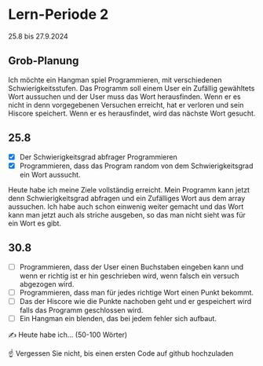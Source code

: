 # Lern-Periode 2
25.8 bis 27.9.2024

## Grob-Planung
Ich möchte ein Hangman spiel Programmieren, mit verschiedenen Schwierigkeitsstufen. Das Programm soll einem User ein Zufällig gewähltets Wort aussuchen und der User muss das Wort herausfinden. Wenn er es nicht in denn vorgegebenen Versuchen erreicht, hat er verloren und sein Hiscore speichert. Wenn er es herausfindet, wird das nächste Wort gesucht. 
## 25.8
- [x] Der Schwierigkeitsgrad abfrager Programmieren
- [x] Programmieren, dass das Program random von dem Schwierigkeitsgrad ein Wort aussucht.

Heute habe ich meine Ziele vollständig erreicht. Mein Programm kann jetzt denn Schwierigkeitsgrad abfragen und ein Zufälliges Wort aus dem array aussuchen. Ich habe auch schon einwenig weiter gemacht und das Wort kann man jetzt auch als striche ausgeben, so das man nicht sieht was für ein Wort es gibt.

## 30.8
- [ ] Programmieren, dass der User einen Buchstaben eingeben kann und wenn er richtig ist er hin geschrieben wird, wenn falsch ein versuch abgezogen wird.
- [ ] Programmieren, dass man für jedes richtige Wort einen Punkt bekommt. 
- [ ] Das der Hiscore wie die Punkte nachoben geht und er gespeichert wird falls das Programm geschlossen wird.
- [ ] Ein Hangman ein blenden, das bei jedem fehler sich aufbaut.
      
✍️ Heute habe ich... (50-100 Wörter)

☝️ Vergessen Sie nicht, bis einen ersten Code auf github hochzuladen
